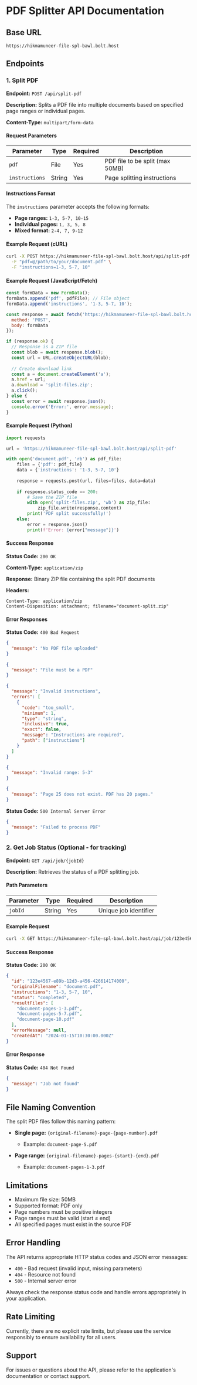 # PDF Splitter API Documentation

## Base URL
```
https://hikmamuneer-file-spl-bawl.bolt.host
```

## Endpoints

### 1. Split PDF

**Endpoint:** `POST /api/split-pdf`

**Description:** Splits a PDF file into multiple documents based on specified page ranges or individual pages.

**Content-Type:** `multipart/form-data`

#### Request Parameters

| Parameter | Type | Required | Description |
|-----------|------|----------|-------------|
| `pdf` | File | Yes | PDF file to be split (max 50MB) |
| `instructions` | String | Yes | Page splitting instructions |

#### Instructions Format

The `instructions` parameter accepts the following formats:

- **Page ranges:** `1-3, 5-7, 10-15`
- **Individual pages:** `1, 3, 5, 8`
- **Mixed format:** `2-4, 7, 9-12`

#### Example Request (cURL)

```bash
curl -X POST https://hikmamuneer-file-spl-bawl.bolt.host/api/split-pdf \
  -F "pdf=@/path/to/your/document.pdf" \
  -F "instructions=1-3, 5-7, 10"
```

#### Example Request (JavaScript/Fetch)

```javascript
const formData = new FormData();
formData.append('pdf', pdfFile); // File object
formData.append('instructions', '1-3, 5-7, 10');

const response = await fetch('https://hikmamuneer-file-spl-bawl.bolt.host/api/split-pdf', {
  method: 'POST',
  body: formData
});

if (response.ok) {
  // Response is a ZIP file
  const blob = await response.blob();
  const url = URL.createObjectURL(blob);
  
  // Create download link
  const a = document.createElement('a');
  a.href = url;
  a.download = 'split-files.zip';
  a.click();
} else {
  const error = await response.json();
  console.error('Error:', error.message);
}
```

#### Example Request (Python)

```python
import requests

url = 'https://hikmamuneer-file-spl-bawl.bolt.host/api/split-pdf'

with open('document.pdf', 'rb') as pdf_file:
    files = {'pdf': pdf_file}
    data = {'instructions': '1-3, 5-7, 10'}
    
    response = requests.post(url, files=files, data=data)
    
    if response.status_code == 200:
        # Save the ZIP file
        with open('split-files.zip', 'wb') as zip_file:
            zip_file.write(response.content)
        print('PDF split successfully!')
    else:
        error = response.json()
        print(f'Error: {error["message"]}')
```

#### Success Response

**Status Code:** `200 OK`

**Content-Type:** `application/zip`

**Response:** Binary ZIP file containing the split PDF documents

**Headers:**
```
Content-Type: application/zip
Content-Disposition: attachment; filename="document-split.zip"
```

#### Error Responses

**Status Code:** `400 Bad Request`

```json
{
  "message": "No PDF file uploaded"
}
```

```json
{
  "message": "File must be a PDF"
}
```

```json
{
  "message": "Invalid instructions",
  "errors": [
    {
      "code": "too_small",
      "minimum": 1,
      "type": "string",
      "inclusive": true,
      "exact": false,
      "message": "Instructions are required",
      "path": ["instructions"]
    }
  ]
}
```

```json
{
  "message": "Invalid range: 5-3"
}
```

```json
{
  "message": "Page 25 does not exist. PDF has 20 pages."
}
```

**Status Code:** `500 Internal Server Error`

```json
{
  "message": "Failed to process PDF"
}
```

### 2. Get Job Status (Optional - for tracking)

**Endpoint:** `GET /api/job/{jobId}`

**Description:** Retrieves the status of a PDF splitting job.

#### Path Parameters

| Parameter | Type | Required | Description |
|-----------|------|----------|-------------|
| `jobId` | String | Yes | Unique job identifier |

#### Example Request

```bash
curl -X GET https://hikmamuneer-file-spl-bawl.bolt.host/api/job/123e4567-e89b-12d3-a456-426614174000
```

#### Success Response

**Status Code:** `200 OK`

```json
{
  "id": "123e4567-e89b-12d3-a456-426614174000",
  "originalFilename": "document.pdf",
  "instructions": "1-3, 5-7, 10",
  "status": "completed",
  "resultFiles": [
    "document-pages-1-3.pdf",
    "document-pages-5-7.pdf",
    "document-page-10.pdf"
  ],
  "errorMessage": null,
  "createdAt": "2024-01-15T10:30:00.000Z"
}
```

#### Error Response

**Status Code:** `404 Not Found`

```json
{
  "message": "Job not found"
}
```

## File Naming Convention

The split PDF files follow this naming pattern:

- **Single page:** `{original-filename}-page-{page-number}.pdf`
  - Example: `document-page-5.pdf`

- **Page range:** `{original-filename}-pages-{start}-{end}.pdf`
  - Example: `document-pages-1-3.pdf`

## Limitations

- Maximum file size: 50MB
- Supported format: PDF only
- Page numbers must be positive integers
- Page ranges must be valid (start ≤ end)
- All specified pages must exist in the source PDF

## Error Handling

The API returns appropriate HTTP status codes and JSON error messages:

- `400` - Bad request (invalid input, missing parameters)
- `404` - Resource not found
- `500` - Internal server error

Always check the response status code and handle errors appropriately in your application.

## Rate Limiting

Currently, there are no explicit rate limits, but please use the service responsibly to ensure availability for all users.

## Support

For issues or questions about the API, please refer to the application's documentation or contact support.